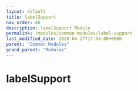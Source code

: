 ```yaml
---
layout: default
title: labelSupport 
nav_order: 46
description: labelSupport Module
permalink: /modules/common-modules/label-support
last_modified_date: 2020-04-27T17:54:08+0000
parent: "Common Modules"
grand_parent: "Modules"
---
```


# labelSupport